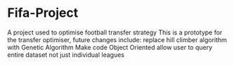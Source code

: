 # Fifa-Project
A project used to optimise football transfer strategy 
This is a prototype for the transfer optimiser, future changes include:
  replace hill climber algorithm with Genetic Algorithm 
  Make code Object Oriented 
  allow user to query entire dataset not just individual leagues 
  
  
